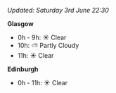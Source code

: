 *Updated: Saturday 3rd June 22:30*

**Glasgow**

* 0h - 9h: :sunny: Clear
* 10h: :partly_sunny: Partly Cloudy
* 11h: :sunny: Clear

**Edinburgh**

* 0h - 11h: :sunny: Clear
